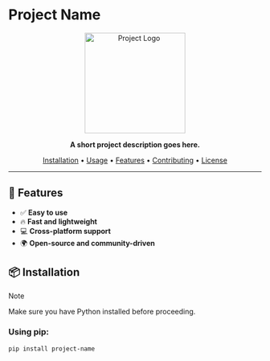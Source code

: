 # Project Name

<p align="center">
  <img src="https://via.placeholder.com/500" alt="Project Logo" width="200">
</p>

<p align="center">
  <b>A short project description goes here.</b>
</p>

<p align="center">
  <a href="#installation">Installation</a> •
  <a href="#usage">Usage</a> •
  <a href="#features">Features</a> •
  <a href="#contributing">Contributing</a> •
  <a href="#license">License</a>
</p>

---

## 🚀 Features

- ✅ **Easy to use**
- 🔥 **Fast and lightweight**
- 💻 **Cross-platform support**
- 🌍 **Open-source and community-driven**

## 📦 Installation

> [!NOTE]  
> Make sure you have Python installed before proceeding.

### Using pip:
```bash
pip install project-name
